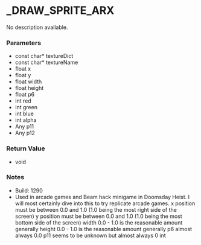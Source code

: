 # _DRAW_SPRITE_ARX

No description available.

### Parameters
* const char* textureDict
* const char* textureName
* float x
* float y
* float width
* float height
* float p6
* int red
* int green
* int blue
* int alpha
* Any p11
* Any p12

### Return Value
* void

### Notes
* Build: 1290
* Used in arcade games and Beam hack minigame in Doomsday Heist. I will most certainly dive into this to try replicate arcade games.
x position must be between 0.0 and 1.0 (1.0 being the most right side of the screen)
y position must be between 0.0 and 1.0 (1.0 being the most bottom side of the screen)
width 0.0 - 1.0 is the reasonable amount generally
height 0.0 - 1.0 is the reasonable amount generally
p6 almost always 0.0
p11 seems to be unknown but almost always 0 int

